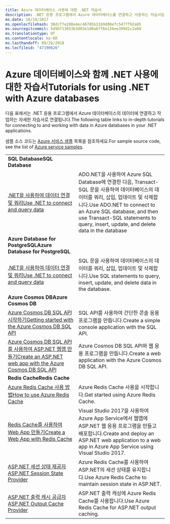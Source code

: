```yaml
---
title: Azure 데이터베이스 사용에 대한 .NET 자습서
description: .NET 응용 프로그램에서 Azure 데이터베이스를 연결하고 사용하는 자습서입니다.
ms.date: 10/19/2017
ms.openlocfilehash: 38dcf7e288e4ec46705b31b9d00efc5477f92a85
ms.sourcegitcommit: 5d9b713653b3d03e1d0a67f6e126ee399d1c2a60
ms.translationtype: HT
ms.contentlocale: ko-KR
ms.lasthandoff: 09/26/2018
ms.locfileid: "47190626"
---
```

# <a name="tutorials-for-using-net-with-azure-databases"></a><span data-ttu-id="52ffd-103">Azure 데이터베이스와 함께 .NET 사용에 대한 자습서</span><span class="sxs-lookup"><span data-stu-id="52ffd-103">Tutorials for using .NET with Azure databases</span></span>

<span data-ttu-id="52ffd-104">다음 표에서는 .NET 응용 프로그램에서 Azure 데이터베이스의 데이터에 연결하고 작업하는 자세한 자습서로 연결됩니다.</span><span class="sxs-lookup"><span data-stu-id="52ffd-104">The following table links to in-depth tutorials for connecting to and working with data in Azure databases in your .NET applications.</span></span>

<span data-ttu-id="52ffd-105">샘플 소스 코드는 [Azure 서비스 샘플](https://azure.microsoft.com/resources/samples/?platform=dotnet) 목록을 참조하세요.</span><span class="sxs-lookup"><span data-stu-id="52ffd-105">For sample source code, see the list of [Azure service samples](https://azure.microsoft.com/resources/samples/?platform=dotnet).</span></span>

| | |
|---|---|
| <span data-ttu-id="52ffd-106">**SQL Database**</span><span class="sxs-lookup"><span data-stu-id="52ffd-106">**SQL Database**</span></span> ||
| <span data-ttu-id="52ffd-107">[.NET을 사용하여 데이터 연결 및 쿼리][1]</span><span class="sxs-lookup"><span data-stu-id="52ffd-107">[Use .NET to connect and query data][1]</span></span> | <span data-ttu-id="52ffd-108">ADO.NET을 사용하여 Azure SQL Database에 연결한 다음, Transact-SQL 문을 사용하여 데이터베이스의 데이터를 쿼리, 삽입, 업데이트 및 삭제합니다.</span><span class="sxs-lookup"><span data-stu-id="52ffd-108">Use ADO.NET to connect to an Azure SQL database, and then use Transact-SQL statements to query, insert, update, and delete data in the database</span></span> | 
| <span data-ttu-id="52ffd-109">**Azure Database for PostgreSQL**</span><span class="sxs-lookup"><span data-stu-id="52ffd-109">**Azure Database for PostgreSQL**</span></span> ||
| <span data-ttu-id="52ffd-110">[.NET을 사용하여 데이터 연결 및 쿼리][2]</span><span class="sxs-lookup"><span data-stu-id="52ffd-110">[Use .NET to connect and query data][2]</span></span> | <span data-ttu-id="52ffd-111">SQL 문을 사용하여 데이터베이스의 데이터를 쿼리, 삽입, 업데이트 및 삭제합니다.</span><span class="sxs-lookup"><span data-stu-id="52ffd-111">Use SQL statements to query, insert, update, and delete data in the database.</span></span> | 
| <span data-ttu-id="52ffd-112">**Azure Cosmos DB**</span><span class="sxs-lookup"><span data-stu-id="52ffd-112">**Azure Cosmos DB**</span></span> ||
| <span data-ttu-id="52ffd-113">[Azure Cosmos DB SQL API 시작하기][4]</span><span class="sxs-lookup"><span data-stu-id="52ffd-113">[Getting started with the Azure Cosmos DB SQL API][4]</span></span> | <span data-ttu-id="52ffd-114">SQL API를 사용하여 간단한 콘솔 응용 프로그램을 만듭니다.</span><span class="sxs-lookup"><span data-stu-id="52ffd-114">Create a simple console application with the SQL API.</span></span> | 
| <span data-ttu-id="52ffd-115">[Azure Cosmos DB SQL API를 사용하여 ASP.NET 웹앱 만들기][3]</span><span class="sxs-lookup"><span data-stu-id="52ffd-115">[Create an ASP.NET web app with the Azure Cosmos DB SQL API][3]</span></span> | <span data-ttu-id="52ffd-116">Azure Cosmos DB SQL API와 웹 응용 프로그램을 만듭니다.</span><span class="sxs-lookup"><span data-stu-id="52ffd-116">Create a web application with the Azure Cosmos DB SQL API.</span></span> | 
| <span data-ttu-id="52ffd-117">**Redis Cache**</span><span class="sxs-lookup"><span data-stu-id="52ffd-117">**Redis Cache**</span></span> | |
| <span data-ttu-id="52ffd-118">[Azure Redis Cache 사용 방법][6]</span><span class="sxs-lookup"><span data-stu-id="52ffd-118">[How to use Azure Redis Cache][6]</span></span> | <span data-ttu-id="52ffd-119">Azure Redis Cache 사용을 시작합니다.</span><span class="sxs-lookup"><span data-stu-id="52ffd-119">Get started using Azure Redis Cache.</span></span> |
| <span data-ttu-id="52ffd-120">[Redis Cache를 사용하여 Web App 만들기][5]</span><span class="sxs-lookup"><span data-stu-id="52ffd-120">[Create a Web App with Redis Cache][5]</span></span> | <span data-ttu-id="52ffd-121">Visual Studio 2017을 사용하여 Azure App Service에서 웹앱에 ASP.NET 웹 응용 프로그램을 만들고 배포합니다.</span><span class="sxs-lookup"><span data-stu-id="52ffd-121">Create and deploy an ASP.NET web application to a web app in Azure App Service using Visual Studio 2017.</span></span>  | 
| <span data-ttu-id="52ffd-122">[ASP.NET 세션 상태 제공자][7]</span><span class="sxs-lookup"><span data-stu-id="52ffd-122">[ASP.NET Session State Provider][7]</span></span> | <span data-ttu-id="52ffd-123">Azure Redis Cache를 사용하여 ASP.NET의 세션 상태를 유지합니다.</span><span class="sxs-lookup"><span data-stu-id="52ffd-123">Use Azure Redis Cache to maintain session state in ASP.NET.</span></span>  | 
| <span data-ttu-id="52ffd-124">[ASP.NET 출력 캐시 공급자][8]</span><span class="sxs-lookup"><span data-stu-id="52ffd-124">[ASP.NET Output Cache Provider][8]</span></span> | <span data-ttu-id="52ffd-125">ASP.NET 출력 캐싱에 Azure Redis Cache를 사용합니다.</span><span class="sxs-lookup"><span data-stu-id="52ffd-125">Use Azure Redis Cache for ASP.NET output caching.</span></span>  | 
 

[1]: /azure/sql-database/sql-database-connect-query-dotnet
[2]: /azure/postgresql/connect-csharp
[3]: /azure/cosmos-db/sql-api-dotnet-application
[4]: /azure/cosmos-db/sql-api-get-started
[5]: /azure/redis-cache/cache-web-app-howto
[6]: /azure/redis-cache/cache-dotnet-how-to-use-azure-redis-cache
[7]: /azure/redis-cache/cache-aspnet-session-state-provider
[8]: /azure/redis-cache/cache-aspnet-output-cache-provider
